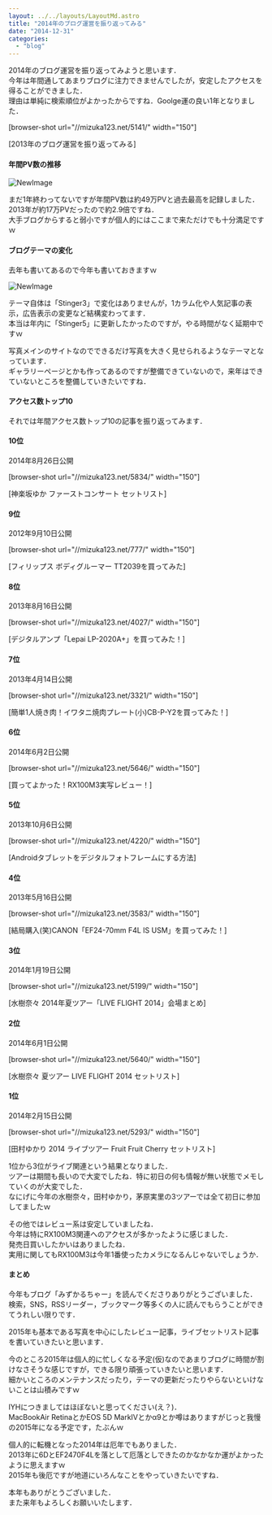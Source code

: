 ```yaml
---
layout: ../../layouts/LayoutMd.astro
title: "2014年のブログ運営を振り返ってみる"
date: "2014-12-31"
categories: 
  - "blog"
---
```


2014年のブログ運営を振り返ってみようと思います．  
今年は年間通してあまりブログに注力できませんでしたが，安定したアクセスを得ることができました．  
理由は単純に検索順位がよかったからですね．Goolge運の良い1年となりました．

\[browser-shot url="//mizuka123.net/5141/" width="150"\]

[2013年のブログ運営を振り返ってみる]

#### 年間PV数の推移

![NewImage](/archive/images/NewImage.png "NewImage.png")

まだ1年終わってないですが年間PV数は約49万PVと過去最高を記録しました．  
2013年が約17万PVだったので約2.9倍ですね．  
大手ブログからすると弱小ですが個人的にはここまで来ただけでも十分満足ですｗ

#### ブログテーマの変化

去年も書いてあるので今年も書いておきますｗ

![NewImage](/archive/images/NewImage1.png "NewImage.png")

テーマ自体は「Stinger3」で変化はありませんが，1カラム化や人気記事の表示，広告表示の変更など結構変わってます．  
本当は年内に「Stinger5」に更新したかったのですが，やる時間がなく延期中ですｗ

写真メインのサイトなのでできるだけ写真を大きく見せられるようなテーマとなっています．  
ギャラリーページとかも作ってあるのですが整備できていないので，来年はできていないところを整備していきたいですね．

#### アクセス数トップ10

それでは年間アクセス数トップ10の記事を振り返ってみます．

#### 10位

2014年8月26日公開

\[browser-shot url="//mizuka123.net/5834/" width="150"\]

[神楽坂ゆか ファーストコンサート セットリスト]

#### 9位

2012年9月10日公開

\[browser-shot url="//mizuka123.net/777/" width="150"\]

[フィリップス ボディグルーマー TT2039を買ってみた]

#### 8位

2013年8月16日公開

\[browser-shot url="//mizuka123.net/4027/" width="150"\]

[デジタルアンプ「Lepai LP-2020A+」を買ってみた！]

#### 7位

2013年4月14日公開

\[browser-shot url="//mizuka123.net/3321/" width="150"\]

[簡単1人焼き肉！イワタニ焼肉プレート(小)CB-P-Y2を買ってみた！]

#### 6位

2014年6月2日公開

\[browser-shot url="//mizuka123.net/5646/" width="150"\]

[買ってよかった！RX100M3実写レビュー！]

#### 5位

2013年10月6日公開

\[browser-shot url="//mizuka123.net/4220/" width="150"\]

[Androidタブレットをデジタルフォトフレームにする方法]

#### 4位

2013年5月16日公開

\[browser-shot url="//mizuka123.net/3583/" width="150"\]

[結局購入(笑)CANON「EF24-70mm F4L IS USM」を買ってみた！]

#### 3位

2014年1月19日公開

\[browser-shot url="//mizuka123.net/5199/" width="150"\]

[水樹奈々 2014年夏ツアー「LIVE FLIGHT 2014」会場まとめ]

#### 2位

2014年6月1日公開

\[browser-shot url="//mizuka123.net/5640/" width="150"\]

[水樹奈々 夏ツアー LIVE FLIGHT 2014 セットリスト]

#### 1位

2014年2月15日公開

\[browser-shot url="//mizuka123.net/5293/" width="150"\]

[田村ゆかり 2014 ライブツアー Fruit Fruit Cherry セットリスト]

1位から3位がライブ関連という結果となりました．  
ツアーは期間も長いので大変でしたね．特に初日の何も情報が無い状態でメモしていくのが大変でした．  
なにげに今年の水樹奈々，田村ゆかり，茅原実里の3ツアーでは全て初日に参加してましたｗ

その他ではレビュー系は安定していましたね．  
今年は特にRX100M3関連へのアクセスが多かったように感じました．  
発売日買いしたかいはありましたね．  
実用に関してもRX100M3は今年1番使ったカメラになるんじゃないでしょうか．

#### まとめ

今年もブログ「みずかるちゃー」を読んでくださりありがとうございました．  
検索，SNS，RSSリーダー，ブックマーク等多くの人に読んでもらうことができてうれしい限りです．

2015年も基本である写真を中心にしたレビュー記事，ライブセットリスト記事を書いていきたいと思います．

今のところ2015年は個人的に忙しくなる予定(仮)なのであまりブログに時間が割けなさそうな感じですが，できる限り頑張っていきたいと思います．  
細かいところのメンテナンスだったり，テーマの更新だったりやらないといけないことは山積みですｗ

IYHにつきましてはほぼないと思ってください(え？)．  
MacBookAir RetinaとかEOS 5D MarkⅣとかα9とか噂はありますがじっと我慢の2015年になる予定です，たぶんｗ

個人的に転機となった2014年は厄年でもありました．  
2013年に6DとEF2470F4Lを落として厄落としできたのかなかなか運がよかったように思えますｗ  
2015年も後厄ですが地道にいろんなことをやっていきたいですね．

本年もありがとうございました．  
また来年もよろしくお願いいたします．

